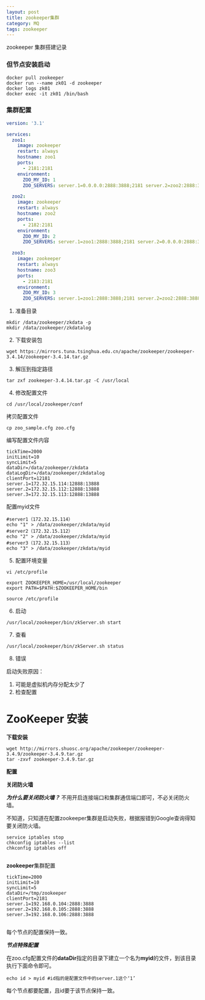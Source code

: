 ```yaml
---
layout: post
title: zookeeper集群
category: MQ
tags: zookeeper
---
```

zookeeper 集群搭建记录



### 但节点安装启动

```shell
docker pull zookeeper
docker run --name zk01 -d zookeeper
docker logs zk01
docker exec -it zk01 /bin/bash
```

### 集群配置

```yaml
version: '3.1'

services:
  zoo1:
    image: zookeeper
    restart: always
    hostname: zoo1
    ports:
      - 2181:2181
    environment:
      ZOO_MY_ID: 1
      ZOO_SERVERS: server.1=0.0.0.0:2888:3888;2181 server.2=zoo2:2888:3888;2181 server.3=zoo3:2888:3888;2181

  zoo2:
    image: zookeeper
    restart: always
    hostname: zoo2
    ports:
      - 2182:2181
    environment:
      ZOO_MY_ID: 2
      ZOO_SERVERS: server.1=zoo1:2888:3888;2181 server.2=0.0.0.0:2888:3888;2181 server.3=zoo3:2888:3888;2181

  zoo3:
    image: zookeeper
    restart: always
    hostname: zoo3
    ports:
      - 2183:2181
    environment:
      ZOO_MY_ID: 3
      ZOO_SERVERS: server.1=zoo1:2888:3888;2181 server.2=zoo2:2888:3888;2181 server.3=0.0.0.0:2888:3888;2181
```



1. 准备目录

```shell
mkdir /data/zookeeper/zkdata -p
mkdir /data/zookeeper/zkdatalog
```

2. 下载安装包

```shell
wget https://mirrors.tuna.tsinghua.edu.cn/apache/zookeeper/zookeeper-3.4.14/zookeeper-3.4.14.tar.gz
```

3. 解压到指定路径

```shell
tar zxf zookeeper-3.4.14.tar.gz -C /usr/local
```

4. 修改配置文件

```shell
cd /usr/local/zookeeper/conf
```

拷贝配置文件

```shell
cp zoo_sample.cfg zoo.cfg
```

编写配置文件内容

```shell
tickTime=2000
initLimit=10
syncLimit=5
dataDir=/data/zookeeper/zkdata
dataLogDir=/data/zookeeper/zkdatalog
clientPort=12181
server.1=172.32.15.114:12888:13888
server.2=172.32.15.112:12888:13888
server.3=172.32.15.113:12888:13888
```

配置myid文件

```shell
#server1（172.32.15.114）
echo "1" > /data/zookeeper/zkdata/myid
#server2（172.32.15.112）
echo "2" > /data/zookeeper/zkdata/myid
#server3（172.32.15.113）
echo "3" > /data/zookeeper/zkdata/myid
```

5. 配置环境变量

```shell
vi /etc/profile

export ZOOKEEPER_HOME=/usr/local/zookeeper
export PATH=$PATH:$ZOOKEEPER_HOME/bin

source /etc/profile
```

6. 启动

```shell
/usr/local/zookeeper/bin/zkServer.sh start

```

7. 查看

```shell
/usr/local/zookeeper/bin/zkServer.sh status

```

8. 错误

启动失败原因：

1. 可能是虚拟机内存分配太少了
2. 检查配置





# ZooKeeper 安装

**下载安装**

```shell
wget http://mirrors.shuosc.org/apache/zookeeper/zookeeper-3.4.9/zookeeper-3.4.9.tar.gz
tar -zxvf zookeeper-3.4.9.tar.gz
```

**配置**

**关闭防火墙**

***为什么要关闭防火墙？*** 不用开启连接端口和集群通信端口即可，不必关闭防火墙。

不知道，只知道在配置zookeeper集群是启动失败，根据报错到Google查询得知要关闭防火墙。

```shell
service iptables stop
chkconfig iptables --list
chkconfig iptables off


```

**zookeeper**集群配置

```shell
tickTime=2000
initLimit=10
syncLimit=5
dataDir=/tmp/zookeeper
clientPort=2181
server.1=192.168.0.104:2888:3888
server.2=192.168.0.105:2888:3888
server.3=192.168.0.106:2888:3888


```

每个节点的配置保持一致。

***节点特殊配置***

在zoo.cfg配置文件的**dataDir**指定的目录下建立一个名为**myid**的文件，到该目录执行下面命令即可。

```shell
echo id > myid #id指的是配置文件中的server.1这个‘1’

```

每个节点都要配置，且id要于该节点保持一致。

